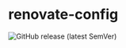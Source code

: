 # renovate-config

![GitHub release (latest SemVer)](https://img.shields.io/github/v/release/nekottyo/renovate-config?sort=semver)

